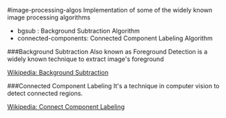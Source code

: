 #image-processing-algos
Implementation of some of the widely known image processing algorithms

* bgsub : Background Subtraction Algorithm
* connected-components: Connected Component Labeling Algorithm


###Background Subtraction
Also known as Foreground Detection is a widely known technique to extract image's foreground

[Wikipedia: Background Subtraction](http://en.wikipedia.org/wiki/Background_subtraction)

###Connected Component Labeling 
It's a technique in computer vision to detect connected regions.

[Wikipedia: Connect Component Labeling](http://en.wikipedia.org/wiki/Connected-component_labeling)



